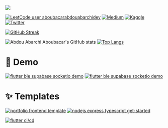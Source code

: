 [![](https://visitcount.itsvg.in/api?id=ab3masta&label=Profile%20Views&icon=5&pretty=true)](https://visitcount.itsvg.in)

[![LeetCode user aboubacarabdouabarchidev](https://img.shields.io/badge/dynamic/json?style=for-the-badge&labelColor=black&color=%23ffa116&label=Solved&query=solvedOverTotal&url=https%3A%2F%2Fleetcode-badge.vercel.app%2Fapi%2Fusers%2Faboubacarabdouabarchidev&logo=leetcode&logoColor=yellow)](https://leetcode.com/aboubacarabdouabarchidev/)
[![Medium](https://img.shields.io/badge/Medium-12100E?style=for-the-badge&logo=medium&logoColor=white)](https://medium.com/@aboubacarabdouabarchidev)
[![Kaggle](https://img.shields.io/badge/kaggle-03989e?style=for-the-badge&logo=kaggle&logoColor=white)](https://www.kaggle.com/abdouabarchi)
[![Twitter](https://img.shields.io/twitter/follow/AboubacarAbAb?logo=Twitter&style=for-the-badge)](https://twitter.com/AboubacarAbAb)

[![GitHub Streak](https://streak-stats.demolab.com?user=ab3masta&theme=dark&hide_border=false&count_private=true)](https://git.io/streak-stats)

![Abdou Abarchi Aboubacar's GitHub stats](https://github-readme-stats.vercel.app/api?username=ab3masta&show_icons=true&theme=dark&count_private=true)
[![Top Langs](https://github-readme-stats.vercel.app/api/top-langs/?username=ab3masta&layout=compact&theme=dark&langs_count=8&count_private=true)](https://github.com/anuraghazra/github-readme-stats)

# 🎥 Demo

[![flutter ble supabase socketio demo](https://github-readme-stats.vercel.app/api/pin/?username=ab3masta&repo=flutter_ble_supabase_socketio_demo&theme=dark)](https://github.com/ab3masta/flutter_ble_supabase_socketio_demo)
[![flutter ble supabase socketio demo](https://github-readme-stats.vercel.app/api/pin/?username=ab3masta&repo=todo_restfull_api&theme=dark)](https://github.com/ab3masta/todo_restfull_api)

# ✨ Templates

[![portfolio frontend template](https://github-readme-stats.vercel.app/api/pin/?username=ab3masta&repo=portfolio_frontend_template&theme=dark)](https://github.com/ab3masta/portfolio_frontend_template)
[![nodejs express typescript get-started](https://github-readme-stats.vercel.app/api/pin/?username=ab3masta&repo=nodejs_restapi_get-started&theme=dark)](https://github.com/ab3masta/nodejs_restapi_get-started)

[![flutter ci/cd](https://github-readme-stats.vercel.app/api/pin/?username=ab3masta&repo=flutter_ci-cd&theme=dark)](https://github.com/ab3masta/flutter_ci-cd)
